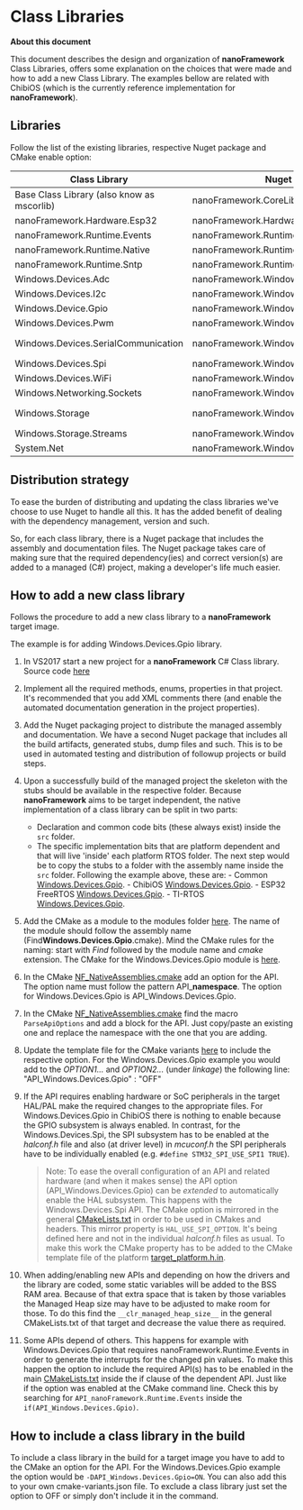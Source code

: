 # Class Libraries

**About this document**

This document describes the design and organization of **nanoFramework** Class Libraries, offers some explanation on the choices that were made and how to add a new Class Library. The examples bellow are related with ChibiOS (which is the currently reference implementation for **nanoFramework**).

## Libraries

Follow the list of the existing libraries, respective Nuget package and CMake enable option:

| Class Library | Nuget package name | CMake option |
| --- | --- | --- |
| Base Class Library (also know as mscorlib) | nanoFramework.CoreLibrary | (always included) |
| nanoFramework.Hardware.Esp32 | nanoFramework.Hardware.Esp32 | -DAPI_Hardware.Esp32=ON |
| nanoFramework.Runtime.Events | nanoFramework.Runtime.Events | (always included) |
| nanoFramework.Runtime.Native | nanoFramework.Runtime.Native | (always included) |
| nanoFramework.Runtime.Sntp | nanoFramework.Runtime.Sntp | (included when network option is ON) |
| Windows.Devices.Adc | nanoFramework.Windows.Devices.Adc | -DAPI_Windows.Devices.Adc=ON |
| Windows.Devices.I2c | nanoFramework.Windows.Devices.I2c | -DAPI_Windows.Devices.I2c=ON |
| Windows.Device.Gpio | nanoFramework.Windows.Devices.Gpio | -DAPI_Windows.Devices.Gpio=ON |
| Windows.Devices.Pwm | nanoFramework.Windows.Devices.Pwm | -DAPI_Windows.Devices.Pwm=ON |
| Windows.Devices.SerialCommunication | nanoFramework.Windows.Devices.SerialCommunication | -DAPI_Windows.Devices.SerialCommunication=ON |
| Windows.Devices.Spi | nanoFramework.Windows.Devices.Spi | -DAPI_Windows.Devices.Spi=ON |
| Windows.Devices.WiFi | nanoFramework.Windows.Devices.WiFi | -DAPI_Windows.Devices.WiFi=ON |
| Windows.Networking.Sockets | nanoFramework.Windows.Networking.Sockets | -DAPI_Windows.Networking.Sockets=ON |
| Windows.Storage | nanoFramework.Windows.Storage | -DNF_FEATURE_HAS_SDCARD=ON and/or -DNF_FEATURE_HAS_USB_MSD=ON |
| Windows.Storage.Streams | nanoFramework.Windows.Storage.Streams | -DAPI_=ON |
| System.Net | nanoFramework.Windows.System.Net | -DAPI_System.Net=ON |

## Distribution strategy

To ease the burden of distributing and updating the class libraries we've choose to use Nuget to handle all this. It has the added benefit of dealing with the dependency management, version and such.

So, for each class library, there is a Nuget package that includes the assembly and documentation files. The Nuget package takes care of making sure that the required dependency(ies) and correct version(s) are added to a managed (C#) project, making a developer's life much easier.

## How to add a new class library

Follows the procedure to add a new class library to a **nanoFramework** target image.

The example is for adding Windows.Devices.Gpio library.

1. In VS2017 start a new project for a **nanoFramework** C# Class library. Source code [here](https://github.com/nanoframework/lib-Windows.Devices.Gpio)

1. Implement all the required methods, enums, properties in that project. It's recommended that you add XML comments there (and enable the automated documentation generation in the project properties).

1. Add the Nuget packaging project to distribute the managed assembly and documentation. We have a second Nuget package that includes all the build artifacts, generated stubs, dump files and such. This is to be used in automated testing and distribution of followup projects or build steps.

1. Upon a successfully build of the managed project the skeleton with the stubs should be available in the respective folder. Because **nanoFramework** aims to be target independent, the native implementation of a class library can be split in two parts:
    - Declaration and common code bits (these always exist) inside the `src` folder.
    - The specific implementation bits that are platform dependent and that will live 'inside' each platform RTOS folder.
The next step would be to copy the stubs to a folder with the assembly name inside the `src` folder. Following the example above, these are:
            - Common [Windows.Devices.Gpio](https://github.com/nanoframework/nf-interpreter/tree/develop/src/Windows.Devices.Gpio).
            - ChibiOS [Windows.Devices.Gpio](https://github.com/nanoframework/nf-interpreter/tree/develop/targets/CMSIS-OS/ChibiOS/nanoCLR/Windows.Devices.Gpio).
            - ESP32 FreeRTOS [Windows.Devices.Gpio](https://github.com/nanoframework/nf-interpreter/tree/develop/targets/FreeRTOS_ESP32/ESP32_WROOM_32/nanoCLR/Windows.Devices.Gpio).
            - TI-RTOS [Windows.Devices.Gpio](https://github.com/nanoframework/nf-interpreter/tree/develop/targets/TI-SimpleLink/nanoCLR/Windows.Devices.Gpio).

1. Add the CMake as a module to the modules folder [here](https://github.com/nanoframework/nf-interpreter/tree/develop/CMake/Modules). The name of the module should follow the assembly name (Find**Windows.Devices.Gpio**.cmake). Mind the CMake rules for the naming: start with _Find_ followed by the module name and _cmake_ extension. The CMake for the Windows.Devices.Gpio module is [here](https://github.com/nanoframework/nf-interpreter/blob/develop/CMake/Modules/FindWindows.Devices.Gpio.cmake).

1. In the CMake [NF_NativeAssemblies.cmake](https://github.com/nanoframework/nf-interpreter/blob/develop/CMake/Modules/NF_NativeAssemblies.cmake) add an option for the API. The option name must follow the pattern API_**namespace**. The option for Windows.Devices.Gpio is API_Windows.Devices.Gpio.

1. In the CMake [NF_NativeAssemblies.cmake](https://github.com/nanoframework/nf-interpreter/blob/develop/CMake/Modules/NF_NativeAssemblies.cmake) find the macro `ParseApiOptions` and add a block for the API. Just copy/paste an existing one and replace the namespace with the one that you are adding.

1. Update the template file for the CMake variants [here](https://github.com/nanoframework/nf-interpreter/blob/develop/cmake-variants.TEMPLATE.json) to include the respective option. For the Windows.Devices.Gpio example you would add to the _OPTION1..._ and _OPTION2..._ (under _linkage_) the following line: "API_Windows.Devices.Gpio" : "OFF"

1. If the API requires enabling hardware or SoC peripherals in the target HAL/PAL make the required changes to the appropriate files.
For Windows.Devices.Gpio in ChibiOS there is nothing to enable because the GPIO subsystem is always enabled.
In contrast, for the Windows.Devices.Spi, the SPI subsystem has to be enabled at the _halconf.h_ file and also (at driver level) in _mcuconf.h_ the SPI peripherals have to be individually enabled (e.g. `#define STM32_SPI_USE_SPI1 TRUE`).

    > Note: To ease the overall configuration of an API and related hardware (and when it makes sense) the API option (API_Windows.Devices.Gpio) can be _extended_ to automatically enable the HAL subsystem. This happens with the Windows.Devices.Spi API. The CMake option is mirrored in the general [CMakeLists.txt](https://github.com/nanoframework/nf-interpreter/blob/develop/CMakeLists.txt) in order to be used in CMakes and headers. This mirror property is `HAL_USE_SPI_OPTION`. It's being defined here and not in the individual _halconf.h_ files as usual. To make this work the CMake property has to be added to the CMake template file of the platform [target_platform.h.in](https://github.com/nanoframework/nf-interpreter/blob/develop/targets/CMSIS-OS/ChibiOS/nanoCLR/target_platform.h.in).
    
1. When adding/enabling new APIs and depending on how the drivers and the library are coded, some static variables will be added to the BSS RAM area. Because of that extra space that is taken by those variables the Managed Heap size may have to be adjusted to make room for those. To do this find the `__clr_managed_heap_size__` in the general CMakeLists.txt of that target and decrease the value there as required.

1. Some APIs depend of others. This happens for example with Windows.Devices.Gpio that requires nanoFramework.Runtime.Events in order to generate the interrupts for the changed pin values. To make this happen the option to include the required API(s) has to be enabled in the main [CMakeLists.txt](https://github.com/nanoframework/nf-interpreter/blob/develop/CMakeLists.txt) inside the if clause of the dependent API. Just like if the option was enabled at the CMake command line. Check this by searching for `API_nanoFramework.Runtime.Events` inside the `if(API_Windows.Devices.Gpio)`.

## How to include a class library in the build

To include a class library in the build for a target image you have to add to the CMake an option for the API. For the Windows.Devices.Gpio example the option would be `-DAPI_Windows.Devices.Gpio=ON`.
You can also add this to your own cmake-variants.json file.
To exclude a class library just set the option to OFF or simply don't include it in the command.
